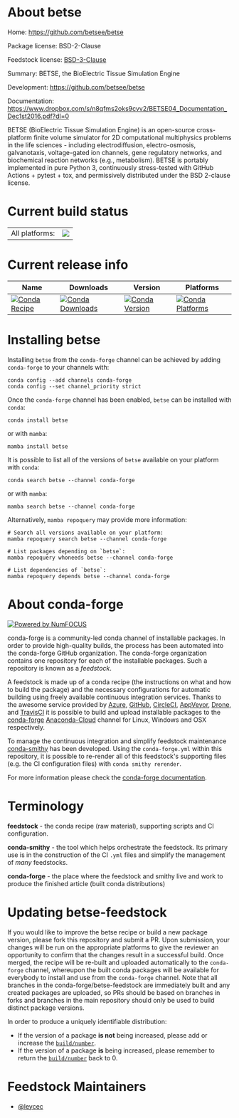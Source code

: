 About betse
===========

Home: https://github.com/betsee/betse

Package license: BSD-2-Clause

Feedstock license: [BSD-3-Clause](https://github.com/conda-forge/betse-feedstock/blob/main/LICENSE.txt)

Summary: BETSE, the BioElectric Tissue Simulation Engine

Development: https://github.com/betsee/betse

Documentation: https://www.dropbox.com/s/n8qfms2oks9cvv2/BETSE04_Documentation_Dec1st2016.pdf?dl=0

BETSE (BioElectric Tissue Simulation Engine) is an open-source
cross-platform finite volume simulator for 2D computational multiphysics
problems in the life sciences - including electrodiffusion,
electro-osmosis, galvanotaxis, voltage-gated ion channels, gene regulatory
networks, and biochemical reaction networks (e.g., metabolism). BETSE is
portably implemented in pure Python 3, continuously stress-tested with
GitHub Actions + pytest + tox, and permissively distributed under the BSD
2-clause license.


Current build status
====================


<table><tr><td>All platforms:</td>
    <td>
      <a href="https://dev.azure.com/conda-forge/feedstock-builds/_build/latest?definitionId=3685&branchName=main">
        <img src="https://dev.azure.com/conda-forge/feedstock-builds/_apis/build/status/betse-feedstock?branchName=main">
      </a>
    </td>
  </tr>
</table>

Current release info
====================

| Name | Downloads | Version | Platforms |
| --- | --- | --- | --- |
| [![Conda Recipe](https://img.shields.io/badge/recipe-betse-green.svg)](https://anaconda.org/conda-forge/betse) | [![Conda Downloads](https://img.shields.io/conda/dn/conda-forge/betse.svg)](https://anaconda.org/conda-forge/betse) | [![Conda Version](https://img.shields.io/conda/vn/conda-forge/betse.svg)](https://anaconda.org/conda-forge/betse) | [![Conda Platforms](https://img.shields.io/conda/pn/conda-forge/betse.svg)](https://anaconda.org/conda-forge/betse) |

Installing betse
================

Installing `betse` from the `conda-forge` channel can be achieved by adding `conda-forge` to your channels with:

```
conda config --add channels conda-forge
conda config --set channel_priority strict
```

Once the `conda-forge` channel has been enabled, `betse` can be installed with `conda`:

```
conda install betse
```

or with `mamba`:

```
mamba install betse
```

It is possible to list all of the versions of `betse` available on your platform with `conda`:

```
conda search betse --channel conda-forge
```

or with `mamba`:

```
mamba search betse --channel conda-forge
```

Alternatively, `mamba repoquery` may provide more information:

```
# Search all versions available on your platform:
mamba repoquery search betse --channel conda-forge

# List packages depending on `betse`:
mamba repoquery whoneeds betse --channel conda-forge

# List dependencies of `betse`:
mamba repoquery depends betse --channel conda-forge
```


About conda-forge
=================

[![Powered by
NumFOCUS](https://img.shields.io/badge/powered%20by-NumFOCUS-orange.svg?style=flat&colorA=E1523D&colorB=007D8A)](https://numfocus.org)

conda-forge is a community-led conda channel of installable packages.
In order to provide high-quality builds, the process has been automated into the
conda-forge GitHub organization. The conda-forge organization contains one repository
for each of the installable packages. Such a repository is known as a *feedstock*.

A feedstock is made up of a conda recipe (the instructions on what and how to build
the package) and the necessary configurations for automatic building using freely
available continuous integration services. Thanks to the awesome service provided by
[Azure](https://azure.microsoft.com/en-us/services/devops/), [GitHub](https://github.com/),
[CircleCI](https://circleci.com/), [AppVeyor](https://www.appveyor.com/),
[Drone](https://cloud.drone.io/welcome), and [TravisCI](https://travis-ci.com/)
it is possible to build and upload installable packages to the
[conda-forge](https://anaconda.org/conda-forge) [Anaconda-Cloud](https://anaconda.org/)
channel for Linux, Windows and OSX respectively.

To manage the continuous integration and simplify feedstock maintenance
[conda-smithy](https://github.com/conda-forge/conda-smithy) has been developed.
Using the ``conda-forge.yml`` within this repository, it is possible to re-render all of
this feedstock's supporting files (e.g. the CI configuration files) with ``conda smithy rerender``.

For more information please check the [conda-forge documentation](https://conda-forge.org/docs/).

Terminology
===========

**feedstock** - the conda recipe (raw material), supporting scripts and CI configuration.

**conda-smithy** - the tool which helps orchestrate the feedstock.
                   Its primary use is in the construction of the CI ``.yml`` files
                   and simplify the management of *many* feedstocks.

**conda-forge** - the place where the feedstock and smithy live and work to
                  produce the finished article (built conda distributions)


Updating betse-feedstock
========================

If you would like to improve the betse recipe or build a new
package version, please fork this repository and submit a PR. Upon submission,
your changes will be run on the appropriate platforms to give the reviewer an
opportunity to confirm that the changes result in a successful build. Once
merged, the recipe will be re-built and uploaded automatically to the
`conda-forge` channel, whereupon the built conda packages will be available for
everybody to install and use from the `conda-forge` channel.
Note that all branches in the conda-forge/betse-feedstock are
immediately built and any created packages are uploaded, so PRs should be based
on branches in forks and branches in the main repository should only be used to
build distinct package versions.

In order to produce a uniquely identifiable distribution:
 * If the version of a package **is not** being increased, please add or increase
   the [``build/number``](https://docs.conda.io/projects/conda-build/en/latest/resources/define-metadata.html#build-number-and-string).
 * If the version of a package **is** being increased, please remember to return
   the [``build/number``](https://docs.conda.io/projects/conda-build/en/latest/resources/define-metadata.html#build-number-and-string)
   back to 0.

Feedstock Maintainers
=====================

* [@leycec](https://github.com/leycec/)

